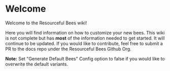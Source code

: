 # Welcome
Welcome to the Resourceful Bees wiki!

Here you will find information on how to customize your new bees. This wiki is not complete but has **most** of the information needed to get started. It will continue to be updated. If you would like to contribute, feel free to submit a PR to the docs repo under the Resourceful Bees Github Org.

**Note:**  Set "Generate Default Bees" Config option to false if you would like to overwrite the default variants.
<!--stackedit_data:
eyJoaXN0b3J5IjpbMTA1OTEyODQ0LDIwMTkyNjYyMTddfQ==
-->